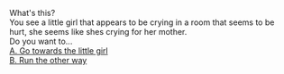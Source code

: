 What's this?  
You see a little girl that appears to be crying in a room that seems to be hurt, she seems like shes crying for her mother.  
  Do you want to...   
  [A. Go towards the little girl](../noise-nearby/uh-oh-you-die.md)  
  [B. Run the other way](../Hallway/hallway.md)
